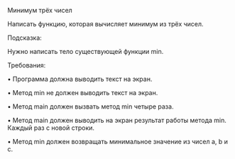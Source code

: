 Минимум трёх чисел

Написать функцию, которая вычисляет минимум из трёх чисел.

Подсказка:

Нужно написать тело существующей функции min.

Требования:

•	Программа должна выводить текст на экран.

•	Метод min не должен выводить текст на экран.

•	Метод main должен вызвать метод min четыре раза.

•	Метод main должен выводить на экран результат работы метода min. Каждый раз с новой строки.

•	Метод min должен возвращать минимальное значение из чисел a, b и с.

